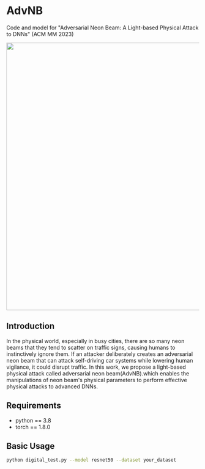 # AdvNB
Code and model for "Adversarial Neon Beam: A Light-based Physical Attack to DNNs" (ACM MM 2023)
<p align='center'>
  <img src='dataset/p1.jpg' width='700'/>
</p>

## Introduction
In the physical world, especially in busy cities, there are so many neon beams that they tend to scatter on traffic signs, causing humans to instinctively ignore them. If an attacker deliberately creates an adversarial neon beam that can attack self-driving car systems while lowering human vigilance, it could disrupt traffic.
In this work, we propose a light-based physical attack called adversarial neon beam(AdvNB).which enables the manipulations of neon beam's physical parameters to perform effective physical attacks to advanced DNNs.

## Requirements
* python == 3.8
* torch == 1.8.0

## Basic Usage
```sh
python digital_test.py --model resnet50 --dataset your_dataset
```

